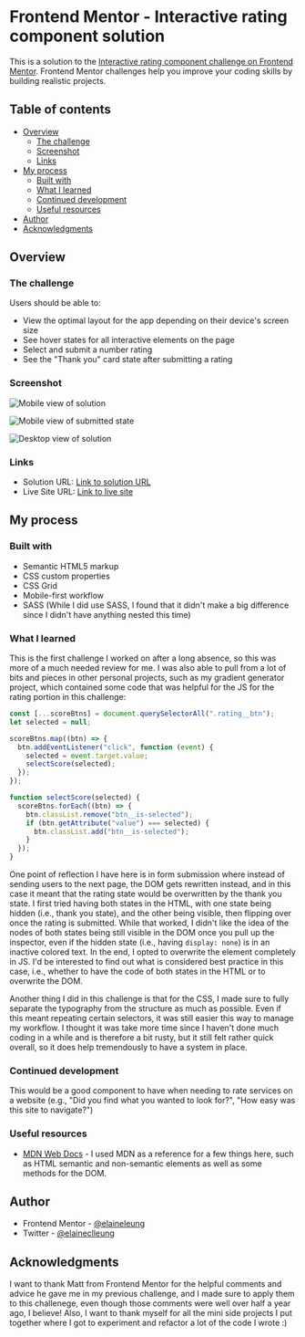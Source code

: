 # Frontend Mentor - Interactive rating component solution

This is a solution to the [Interactive rating component challenge on Frontend Mentor](https://www.frontendmentor.io/challenges/interactive-rating-component-koxpeBUmI). Frontend Mentor challenges help you improve your coding skills by building realistic projects. 

## Table of contents

- [Overview](#overview)
  - [The challenge](#the-challenge)
  - [Screenshot](#screenshot)
  - [Links](#links)
- [My process](#my-process)
  - [Built with](#built-with)
  - [What I learned](#what-i-learned)
  - [Continued development](#continued-development)
  - [Useful resources](#useful-resources)
- [Author](#author)
- [Acknowledgments](#acknowledgments)


## Overview

### The challenge

Users should be able to:

- View the optimal layout for the app depending on their device's screen size
- See hover states for all interactive elements on the page
- Select and submit a number rating
- See the "Thank you" card state after submitting a rating

### Screenshot

![Mobile view of solution](./design/mobile.png)

![Mobile view of submitted state](./design/mobile-submitted.png)

![Desktop view of solution](./design/desktop.png)


### Links

- Solution URL: [Link to solution URL](https://www.frontendmentor.io/solutions/responsive-interactive-rating-component-SeBo-aR4gB)
- Live Site URL: [Link to live site](https://elaineleung.github.io/frontendmentor/interactiveratingcomponent/)

## My process

### Built with

- Semantic HTML5 markup
- CSS custom properties
- CSS Grid 
- Mobile-first workflow
- SASS (While I did use SASS, I found that it didn't make a big difference since I didn't have anything nested this time)

### What I learned

This is the first challenge I worked on after a long absence, so this was more of a much needed review for me. I was also able to pull from a lot of bits and pieces in other personal projects, such as my gradient generator project, which contained some code that was helpful for the JS for the rating portion in this challenge:

```js
const [...scoreBtns] = document.querySelectorAll(".rating__btn");
let selected = null;

scoreBtns.map((btn) => {
  btn.addEventListener("click", function (event) {
    selected = event.target.value;
    selectScore(selected);
  });
});

function selectScore(selected) {
  scoreBtns.forEach((btn) => {
    btn.classList.remove("btn__is-selected");
    if (btn.getAttribute("value") === selected) {
      btn.classList.add("btn__is-selected");
    }
  });
}
```

One point of reflection I have here is in form submission where instead of sending users to the next page, the DOM gets rewritten instead, and in this case it meant that the rating state would be overwritten by the thank you state. I first tried having both states in the HTML, with one state being hidden (i.e., thank you state), and the other being visible, then flipping over once the rating is submitted. While that worked, I didn't like the idea of the nodes of both states being still visible in the DOM once you pull up the inspector, even if the hidden state (i.e., having `display: none`) is in an inactive colored text. In the end, I opted to overwrite the element completely in JS. I'd be interested to find out what is considered best practice in this case, i.e., whether to have the code of both states in the HTML or to overwrite the DOM.

Another thing I did in this challenge is that for the CSS, I made sure to fully separate the typography from the structure as much as possible. Even if this meant repeating certain selectors, it was still easier this way to manage my workflow. I thought it was take more time since I haven't done much coding in a while and is therefore a bit rusty, but it still felt rather quick overall, so it does help tremendously to have a system in place.


### Continued development

This would be a good component to have when needing to rate services on a website (e.g., "Did you find what you wanted to look for?", "How easy was this site to navigate?")


### Useful resources

- [MDN Web Docs](https://developer.mozilla.org) - I used MDN as a reference for a few things here, such as HTML semantic and non-semantic elements as well as some methods for the DOM.

## Author

- Frontend Mentor - [@elaineleung](https://www.frontendmentor.io/profile/elaineleung)
- Twitter - [@elaineclleung](https://twitter.com/elaineclleung)

## Acknowledgments

I want to thank Matt from Frontend Mentor for the helpful comments and advice he gave me in my previous challenge, and I made sure to apply them to this challenege, even though those comments were well over half a year ago, I believe! Also, I want to thank myself for all the mini side projects I put together where I got to experiment and refactor a lot of the code I wrote :)